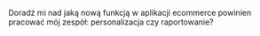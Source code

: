 Doradź mi nad jaką nową funkcją w aplikacji ecommerce powinien pracować mój zespół: personalizacja czy raportowanie?
